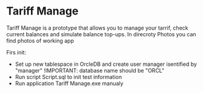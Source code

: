 # Tariff Manage

Tariff Manage is a prototype that allows you to manage your tarrif, check current balances and simulate balance top-ups.
In direcroty Photos you can find photos of working app

Firs init:

* Set up new tablespace in OrcleDB and create user manager isentified by "manager" !IMPORTANT: database name should be "ORCL"
* Run script Script.sql to init test information
* Run application Tariff Manage.exe manualy
